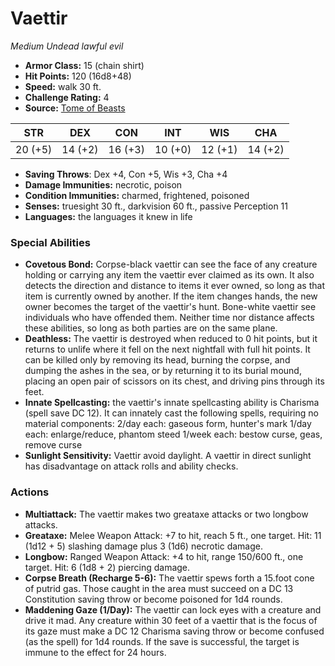 # Vaettir

*Medium* *Undead* *lawful evil*

- **Armor Class:** 15 (chain shirt)
- **Hit Points:** 120 (16d8+48)
- **Speed:** walk 30 ft.
- **Challenge Rating:** 4
- **Source:** [Tome of Beasts](https://koboldpress.com/kpstore/product/tome-of-beasts-for-5th-edition-print/)

| STR | DEX | CON | INT | WIS | CHA |
| --- | --- | --- | --- | --- | --- |
| 20 (+5) | 14 (+2) | 16 (+3) | 10 (+0) | 12 (+1) | 14 (+2) |

- **Saving Throws**: Dex +4, Con +5, Wis +3, Cha +4
- **Damage Immunities:** necrotic, poison
- **Condition Immunities:** charmed, frightened, poisoned
- **Senses:** truesight 30 ft., darkvision 60 ft., passive Perception 11
- **Languages:** the languages it knew in life
### Special Abilities
- **Covetous Bond:** Corpse-black vaettir can see the face of any creature holding or carrying any item the vaettir ever claimed as its own. It also detects the direction and distance to items it ever owned, so long as that item is currently owned by another. If the item changes hands, the new owner becomes the target of the vaettir's hunt. Bone-white vaettir see individuals who have offended them. Neither time nor distance affects these abilities, so long as both parties are on the same plane.
- **Deathless:** The vaettir is destroyed when reduced to 0 hit points, but it returns to unlife where it fell on the next nightfall with full hit points. It can be killed only by removing its head, burning the corpse, and dumping the ashes in the sea, or by returning it to its burial mound, placing an open pair of scissors on its chest, and driving pins through its feet.
- **Innate Spellcasting:** the vaettir's innate spellcasting ability is Charisma (spell save DC 12). It can innately cast the following spells, requiring no material components:  2/day each: gaseous form, hunter's mark  1/day each: enlarge/reduce, phantom steed  1/week each: bestow curse, geas, remove curse
- **Sunlight Sensitivity:** Vaettir avoid daylight. A vaettir in direct sunlight has disadvantage on attack rolls and ability checks.
### Actions
- **Multiattack:** The vaettir makes two greataxe attacks or two longbow attacks.
- **Greataxe:** Melee Weapon Attack: +7 to hit, reach 5 ft., one target. Hit: 11 (1d12 + 5) slashing damage plus 3 (1d6) necrotic damage.
- **Longbow:** Ranged Weapon Attack: +4 to hit, range 150/600 ft., one target. Hit: 6 (1d8 + 2) piercing damage.
- **Corpse Breath (Recharge 5-6):** The vaettir spews forth a 15.foot cone of putrid gas. Those caught in the area must succeed on a DC 13 Constitution saving throw or become poisoned for 1d4 rounds.
- **Maddening Gaze (1/Day):** The vaettir can lock eyes with a creature and drive it mad. Any creature within 30 feet of a vaettir that is the focus of its gaze must make a DC 12 Charisma saving throw or become confused (as the spell) for 1d4 rounds. If the save is successful, the target is immune to the effect for 24 hours.

